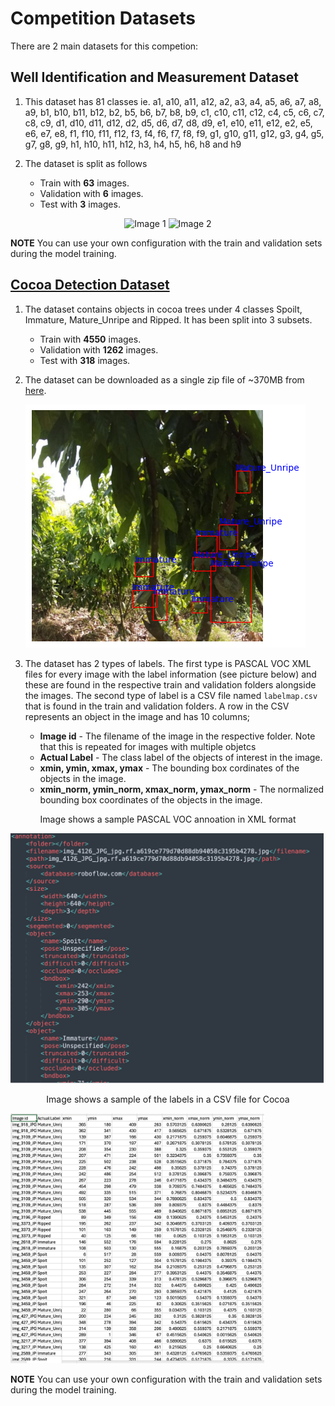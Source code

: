 # Competition Datasets

There are 2 main datasets for this competion:

## Well Identification and Measurement Dataset

1. This dataset has 81 classes ie. a1, a10, a11, a12, a2, a3, a4, a5, a6, a7, a8, a9, b1, b10, b11, b12, b2, b5, b6, b7, b8, b9, c1, c10, c11, c12, c4, c5, c6, c7, c8, c9, d1, d10, d11, d12, d2, d5, d6, d7, d8, d9, e1, e10, e11, e12, e2, e5, e6, e7, e8, f1, f10, f11, f12, f3, f4, f6, f7, f8, f9, g1, g10, g11, g12, g3, g4, g5, g7, g8, g9, h1, h10, h11, h12, h3, h4, h5, h6, h8 and h9

2. The dataset is split as follows

   - Train with **63** images.
   - Validation with **6** images.
   - Test with **3** images.

<p align="center">
  <img src="https://github.com/MVet-Platform/M-Vet_Hackathon24/blob/main/sample_images/IMG_5750_JPG.rf.789dfecb1651011f75d36c7907c77683.jpg" alt="Image 1" width="45%" />
  <img src="https://github.com/MVet-Platform/M-Vet_Hackathon24/blob/main/sample_images/IMG_5760_JPG.rf.43199e715998f4adf77924e114b1d717.jpg" alt="Image 2" width="45%" />
</p>

**NOTE**
You can use your own configuration with the train and validation sets during the model training.

## [Cocoa Detection Dataset](https://storage.googleapis.com/air-lab-hackathon/Cocoa/cocoa_new.zip)

1. The dataset contains objects in cocoa trees under 4 classes Spoilt, Immature, Mature_Unripe and Ripped. It has been split into 3 subsets.

   - Train with **4550** images.
   - Validation with **1262** images.
   - Test with **318** images.

2. The dataset can be downloaded as a single zip file of ~370MB from [here](https://storage.googleapis.com/air-lab-hackathon/Cocoa/cocoa_new.zip).

   <img src="https://github.com/AI-Lab-Makerere/CV4Agriculture_Hackathon24/blob/main/resources/images/cocoa_annotated.png" />

3. The dataset has 2 types of labels.
   The first type is PASCAL VOC XML files for every image with the label information (see picture below) and these are found in the respective train and validation folders alongside the images.
   The second type of label is a CSV file named `labelmap.csv` that is found in the train and validation folders. A row in the CSV represents an object in the image and has 10 columns;

   - **Image id** - The filename of the image in the respective folder. Note that this is repeated for images with multiple objetcs
   - **Actual Label** - The class label of the objects of interest in the image.
   - **xmin, ymin, xmax, ymax** - The bounding box cordinates of the objects in the image.
   - **xmin_norm, ymin_norm, xmax_norm, ymax_norm** - The normalized bounding box coordinates of the objects in the image.

  <p style="text-align: center;">Image shows a sample PASCAL VOC annoation in XML format</p>  
  <img height="400" src="https://github.com/AI-Lab-Makerere/CV4Agriculture_Hackathon24/blob/main/resources/images/cocoa_xml_label.png"/>

  <p style="text-align: center;">Image shows a sample of the labels in a CSV file for Cocoa</p>  
  <img height="400" src="https://github.com/AI-Lab-Makerere/CV4Agriculture_Hackathon24/blob/main/resources/images/cocoa_csv_label.png"/>

**NOTE**
You can use your own configuration with the train and validation sets during the model training.
